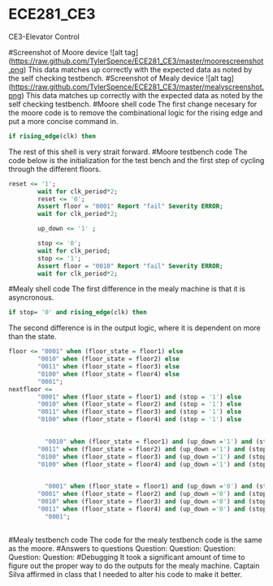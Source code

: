ECE281_CE3
==========

CE3-Elevator Control


#Screenshot of Moore device
![alt tag] (https://raw.github.com/TylerSpence/ECE281_CE3/master/moorescreenshot.png)
This data matches up correctly with the expected data as noted by the self checking testbench. 
#Screenshot of Mealy device
![alt tag] (https://raw.github.com/TylerSpence/ECE281_CE3/master/mealyscreenshot.png)
This data matches up correctly with the expected data as noted by the self checking testbench. 
#Moore shell code
The first change necesary for the moore code is to remove the combinational logic for the rising edge and put a more concise command in.
```vhdl
if rising_edge(clk) then
```
The rest of this shell is very strait forward.
#Moore testbench code
The code below is the initialization for the test bench and the first step of cycling through the different floors.
```vhdl
reset <= '1';
		wait for clk_period*2;
		reset <= '0';
		Assert floor = "0001" Report "fail" Severity ERROR;
		wait for clk_period*2;

		up_down <= '1' ;

		stop <= '0';
		wait for clk_period;
		stop <= '1';
		Assert floor = "0010" Report "fail" Severity ERROR;
		wait for clk_period*2;
```		
#Mealy shell code
The first difference in the mealy machine is that it is asyncronous.
```vhdl
if stop= '0' and rising_edge(clk) then
```
The second difference is in the output logic, where it is dependent on more than the state.
```vhdl
floor <= "0001" when (floor_state = floor1) else
        "0010" when (floor_state = floor2) else
        "0011" when (floor_state = floor3) else
        "0100" when (floor_state = floor4) else
        "0001";
nextfloor <= 	
        "0001" when (floor_state = floor1) and (stop = '1') else
        "0010" when (floor_state = floor2) and (stop = '1') else
        "0011" when (floor_state = floor3) and (stop = '1') else
        "0100" when (floor_state = floor4) and (stop = '1') else
        

		  "0010" when (floor_state = floor1) and (up_down ='1') and (stop = '0') else
        "0011" when (floor_state = floor2) and (up_down ='1') and (stop = '0') else
        "0100" when (floor_state = floor3) and (up_down ='1') and (stop = '0') else
        "0100" when (floor_state = floor4) and (up_down ='1') and (stop = '0') else
       

		  "0001" when (floor_state = floor1) and (up_down ='0') and (stop = '0') else
        "0001" when (floor_state = floor2) and (up_down ='0') and (stop = '0') else
        "0010" when (floor_state = floor3) and (up_down ='0') and (stop = '0') else
        "0011" when (floor_state = floor4) and (up_down ='0') and (stop = '0') else
		  "0001";
       
```       
#Mealy testbench code
The code for the mealy testbench code is the same as the moore.
#Answers to questions
Question:
Question:
Question:
Question:
Question:
#Debugging
It took a significant amount of time to figure out the proper way to do the outputs for the mealy machine.
Captain Silva affirmed in class that I needed to alter his code to make it better.
